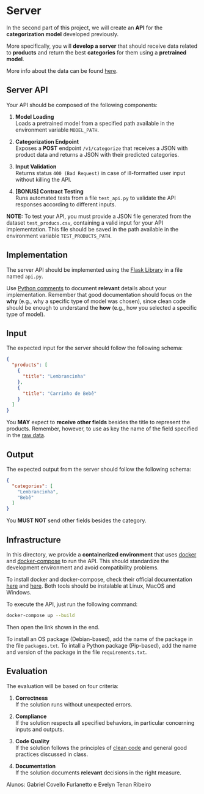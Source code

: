 # Server

In the second part of this project, we will create an **API** for the
**categorization model** developed previously.

More specifically, you will **develop a server** that should receive data
related to **products** and return the best **categories** for them using a
**pretrained model**.

More info about the data can be found [here][1].

## Server API

Your API should be composed of the following components:

1. **Model Loading** <br>
   Loads a pretrained model from a specified path available in the environment
   variable `MODEL_PATH`.

2. **Categorization Endpoint** <br>
   Exposes a **POST** endpoint `/v1/categorize` that receives a JSON with
   product data and returns a JSON with their predicted categories.

3. **Input Validation** <br>
   Returns status `400 (Bad Request)` in case of ill-formatted user input
   without killing the API.

4. **[BONUS] Contract Testing** <br>
   Runs automated tests from a file `test_api.py` to validate the API
   responses according to different inputs.

**NOTE:** To test your API, you must provide a JSON file generated from the
dataset `test_producs.csv`, containing a valid input for your API
implementation. This file should be saved in the path available in the
environment variable `TEST_PRODUCTS_PATH`.

## Implementation

The server API should be implemented using the [Flask Library][2] in a file
named `api.py`.

Use [Python comments][3] to document **relevant** details about your
implementation. Remember that good documentation should focus on the **why**
(e.g., why a specific type of model was chosen), since clean code should be
enough to understand the **how** (e.g., how you selected a specific type of
model).

## Input

The expected input for the server should follow the following schema:
```json
{
  "products": [
    {
      "title": "Lembrancinha"
    },
    {
      "title": "Carrinho de Bebê"
    }
  ]
}
```
You **MAY** expect to **receive other fields** besides the title to
represent the products. Remember, however, to use as key the name of the field
specified in the [raw data][1].

## Output

The expected output from the server should follow the following schema:
```json
{
  "categories": [
    "Lembrancinha",
    "Bebê"
  ]
}
```
You **MUST NOT** send other fields besides the category.

## Infrastructure

In this directory, we provide a **containerized environment** that uses
[docker][4] and [docker-compose][5] to run the API. This should standardize the
development environment and avoid compatibility problems.

To install docker and docker-compose, check their official documentation
[here][4] and [here][5]. Both tools should be instalable at Linux, MacOS and
Windows.

To execute the API, just run the following command:
```bash
docker-compose up --build
```
Then open the link shown in the end.

To install an OS package (Debian-based), add the name of the package in the file
`packages.txt`. To intall a Python package (Pip-based), add the name and version
of the package in the file `requirements.txt`.

## Evaluation

The evaluation will be based on four criteria:

1. **Correctness** <br>
   If the solution runs without unexpected errors.

2. **Compliance** <br>
   If the solution respects all specified behaviors, in particular concerning
   inputs and outputs.

2. **Code Quality** <br>
   If the solution follows the principles of [clean code][6] and general good
   practices discussed in class.

3. **Documentation** <br>
   If the solution documents **relevant** decisions in the right measure.

[1]: ../data/README.md
[2]: https://flask.palletsprojects.com/en/1.1.x/
[3]: https://realpython.com/documenting-python-code/
[4]: https://docs.docker.com/get-docker
[5]: https://docs.docker.com/compose/install
[6]: https://gist.github.com/wojteklu/73c6914cc446146b8b533c0988cf8d29

Alunos: Gabriel Covello Furlanetto e Evelyn Tenan Ribeiro
